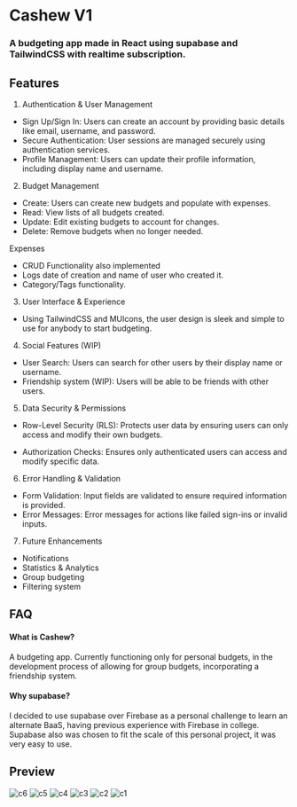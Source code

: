 
# Cashew V1

### A budgeting app made in React using supabase and TailwindCSS with realtime subscription. 

## Features
1. Authentication & User Management
- Sign Up/Sign In: Users can create an account by providing basic details like email, username, and password.
- Secure Authentication: User sessions are managed securely using authentication services.
- Profile Management: Users can update their profile information, including display name and username.


2. Budget Management
- Create: Users can create new budgets and populate with expenses.
- Read: View lists of all budgets created.
- Update: Edit existing budgets to account for changes.
- Delete: Remove budgets when no longer needed.

 Expenses
- CRUD Functionality also implemented
- Logs date of creation and name of user who created it.
- Category/Tags functionality.

3. User Interface & Experience
- Using TailwindCSS and MUIcons, the user design is sleek and simple to use for anybody to start budgeting.

4. Social Features (WIP)

- User Search: Users can search for other users by their display name or username.
- Friendship system (WIP): Users will be able to be friends with other users.

5. Data Security & Permissions
- Row-Level Security (RLS): Protects user data by ensuring users can only access and modify their own budgets.

- Authorization Checks: Ensures only authenticated users can access and modify specific data.

6. Error Handling & Validation
- Form Validation: Input fields are validated to ensure required information is provided.
- Error Messages:  Error messages for actions like failed sign-ins or invalid inputs.

7. Future Enhancements
- Notifications
- Statistics & Analytics
- Group budgeting
- Filtering system



## FAQ

#### What is Cashew?

A budgeting app. Currently functioning only for personal budgets, in the development process of allowing for group budgets, incorporating a friendship system.

#### Why supabase?

I decided to use supabase over Firebase as a personal challenge to learn an alternate BaaS, having previous experience with Firebase in college. Supabase also was chosen to fit the scale of this personal project, it was very easy to use.

## Preview
![c6](https://github.com/user-attachments/assets/de2d11c2-2c3e-46a1-8f17-93c9db97643b)
![c5](https://github.com/user-attachments/assets/e92164a1-e3f9-43cf-9f94-cfe5ef0b9ff8)
![c4](https://github.com/user-attachments/assets/eb477d42-4d88-47d1-9567-0d2f783e4a7b)
![c3](https://github.com/user-attachments/assets/d65f6f81-21fb-4be5-87a2-a81a85dd3a1e)
![c2](https://github.com/user-attachments/assets/eb22252c-aa5b-49fc-8389-34f9e0c05d94)
![c1](https://github.com/user-attachments/assets/32e60f58-9bff-40f2-a22e-5d8b5fa6b57d)
